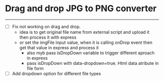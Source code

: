 # Drag and drop JPG to PNG converter

---

- [ ] Fix not working on drag and drop.
  - idea is to get original file name from external script and upload it then process it with express
  - or set the imgFile input value, when it is calling onDrop event then get that value in express and process it
    - also myb pass isDropDown variable to trigger different aproach in express
    - pass isDropDown with data-dropdown=true. Html data atribute in file form
- [ ] Add dropdown option for different file types
